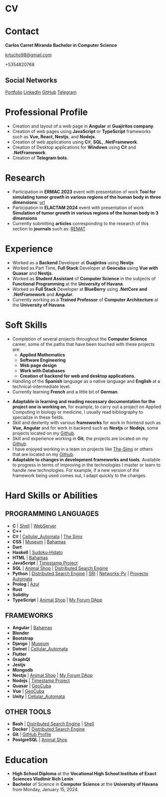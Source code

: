 # CV

# Contact

$\textbf{Carlos Carret Miranda}$
$\textbf{Bachelor in Computer Science}$

krtucho98@gmail.com

+5354820768

## Social Networks
[Portfolio](https://krtucho-portfolio.web.app/)
[LinkedIn](http://linkedin.com/in/krtucho)
[GitHub](https://github.com/Krtucho/)
[Telegram](https://t.me/Krtucho)

# Professional Profile
- Creation and layout of a web page in $\textbf{Angular}$ at $\textbf{Guajiritos company}$.
- Creation of web pages using $\textbf{JavaScript}$ or $\textbf{TypeScript}$ frameworks such as $\textbf{Vue, React, Nestjs}$, and $\textbf{Nodejs}$.
- Creation of web applications using $\textbf{C}$#, $\textbf{SQL, .NetFramework}$.
- Creation of Desktop applications for $\textbf{Windows}$ using $\textbf{C}$# and $\textbf{.NetFramework}$.
- Creation of $\textbf{Telegram bots}$.

# Research
- Participation in **ERMAC 2023** event with presentation of work **Tool for simulating tumor growth in various regions of the human body in three dimensions**: [url](https://www.even3.com.br/documentos/imprimir?i=1587580.83572266.788310.8.504503015422774001630&cc=563DFE57-28EE-4831-B2E0-D1F8F3EE7A29)
- Participation in **ELACTAM 2024** event with presentation of work **Simulation of tumor growth in various regions of the human body in 3 dimensions**
- Currently submitting **articles** corresponding to the research of this section to **journals** such as: [REMAT](https://periodicos.ifrs.edu.br/index.php/REMAT/)

# Experience
- Worked as a **Backend** Developer at **Guajiritos** using **Nestjs**
- Worked as Part Time, **Full Stack** Developer at **Geocuba** using **Vue with Quasar** and **Nestjs**.
- Worked as **Student Assistant** of **Computer Science** in the subjects of **Functional Programming** at the **University of Havana**.
- Worked as **Full Stack** Developer at **BlueBerry** using **.NetCore and .NetFramework** and **Angular**.
- Currently working as a **Trained Professor** of **Computer Architecture** at the **University of Havana**.

# Soft Skills

- Completion of several projects throughout the $\textbf{Computer Science}$ career, some of the paths that have been touched with these projects are:
  - $\textbf{Applied Mathematics}$
  - $\textbf{Software Engineering}$
  - $\textbf{Web page design}$
  - $\textbf{Work with Databases}$
  - $\textbf{Creation of backend for web and desktop applications.}$
- Handling of the $\textbf{Spanish}$ language as a native language and $\textbf{English}$ at a technical-intermediate level.
- Currently learning $\textbf{French}$ and a little bit of $\textbf{German}$.
<!-- - Currently learning $\textbf{German}$. -->
- **Adaptable in learning and reading necessary documentation for the project one is working on**, for example, to carry out a project on Applied Computing in biology or medicine, I usually read bibliography to specialize in these fields.
- Skill and dexterity with various **frameworks** for work in frontend such as $\textbf{Vue, Angular}$ and for work in backend such as $\textbf{Nestjs}$ or $\textbf{Nodejs}$, some projects located on my [Github](https://github.com/Krtucho).
- Skill and experience working in $\textbf{Git}$, the projects are located on my [Github](https://github.com/Krtucho).
- I have enjoyed working in a team on projects like  [The-Sims](https://github.com/Krtucho/The-Sims) or others that are located on my [Github](https://github.com/Krtucho).
- **Adaptable to changes in development frameworks and tools**. Available to progress in terms of improving in the technologies I master or learn to handle new technologies. For example, if a new version of the framework being used comes out, I adapt quickly to the changes.

# Hard Skills or Abilities

## PROGRAMMING LANGUAGES
- $\textbf{C}$ | [Shell](https://github.com/Krtucho/Shell) | [WebServer](https://github.com/Krtucho/WebServer)
- $\textbf{C++}$
- $\textbf{C}$# | [Cellular_Automata](https://github.com/Krtucho/cellular_automata) | [The Sims](https://github.com/Krtucho/The-Sims)
- $\textbf{CSS}$ | [Museum](https://github.com/dionisio35/LouvreMuseum) | [Bahamas](https://github.com/Krtucho/Bahamas)
- $\textbf{Dart}$
- $\textbf{Haskell}$ | [Sudoku-Hidato](https://github.com/Krtucho/Sudoku-Hidato-Haskell)
- $\textbf{HTML}$ | [Bahamas](https://github.com/Krtucho/Bahamas)
- $\textbf{JavaScript}$ | [Timestamp Project](https://github.com/Krtucho/boilerplate-project-timestamp)
- $\textbf{SQL}$ | [Animal Shop](https://github.com/Krtucho/Animal-Shop) | [Distributed Search Engine](https://github.com/Krtucho/distributed_search_engine)
- $\textbf{Python}$ | [Distributed Search Engine](https://github.com/Krtucho/distributed_search_engine) | [SRI](https://github.com/Krtucho/SRI) | [Networks-Py](https://github.com/Krtucho/Networks-Py) | [Proyecto Automata](https://github.com/Krtucho/proyecto_automata)
- $\textbf{Prolog}$ | [Azul](https://github.com/Krtucho/Azul-Prolog)
- $\textbf{Rust}$
- $\textbf{Solidity}$
- $\textbf{TypeScript}$ | [Animal Shop](https://github.com/Krtucho/Animal-Shop) | [My Forum DApp](https://github.com/Krtucho/my_forum_dApp)

## FRAMEWORKS
- $\textbf{Angular}$ | [Bahamas](https://github.com/Krtucho/Bahamas)
- $\textbf{Blender}$
- $\textbf{Bootstrap}$
- $\textbf{Django}$ | [Museum](https://github.com/dionisio35/LouvreMuseum)
- $\textbf{Dotnet}$ | [Cellular_Automata](https://github.com/Krtucho/cellular_automata)
- $\textbf{Flutter}$
- $\textbf{GraphQl}$
- $\textbf{Jestjs}$
- $\textbf{Mongodb}$
- $\textbf{Nestjs}$ | [Animal Shop](https://github.com/Krtucho/Animal-Shop) | [My Forum DApp](https://github.com/Krtucho/my_forum_dApp)
- $\textbf{Nodejs}$ | [Timestamp Project](https://github.com/Krtucho/boilerplate-project-timestamp)
- $\textbf{Quasar}$ | [GeoCuba](https://github.com/Krtucho/GeoCuba)
- $\textbf{Vue}$ | [GeoCuba](https://github.com/Krtucho/GeoCuba)
- $\textbf{Unity}$ | [Cellular_Automata](https://github.com/Krtucho/cellular_automata)

## OTHER TOOLS
- $\textbf{Bash}$ | [Distributed Search Engine](https://github.com/Krtucho/distributed_search_engine) | [Shell](https://github.com/Krtucho/Shell) 
- $\textbf{Docker}$ | [Distributed Search Engine](https://github.com/Krtucho/distributed_search_engine)
- $\textbf{Git}$ | [GitHub Profile](https://github.com/Krtucho/Krtucho)
- $\textbf{PostgreSQL}$ | [Animal Shop](https://github.com/Krtucho/Animal-Shop)

# Education
<!-- - Currently studying in the $\textbf{last year (4th)}$ of $\textbf{Computer Science}$ at the $\textbf{University of Havana}$. -->
- **High School Diploma** at the **Vocational High School Institute of Exact Sciences Vladimir Ilich Lenin**
- **Bachelor** of Science in $\textbf{Computer Science}$ at the $\textbf{University of Havana}$ from Monday, January 15, 2024.